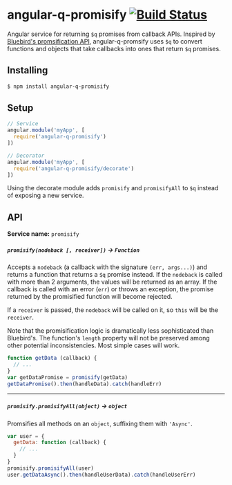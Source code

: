 # angular-q-promisify [![Build Status](https://travis-ci.org/bendrucker/angular-q-promisify.svg?branch=master)](https://travis-ci.org/bendrucker/angular-q-promisify)

Angular service for returning `$q` promises from callback APIs. Inspired by [Bluebird's promsification API](https://github.com/petkaantonov/bluebird/blob/master/API.md#promisification), angular-q-promsify uses `$q` to convert functions and objects that take callbacks into ones that return `$q` promises.

## Installing

```bash
$ npm install angular-q-promisify
```

## Setup

```js
// Service
angular.module('myApp', [
  require('angular-q-promisify')
])

// Decorator
angular.module('myApp', [
  require('angular-q-promisify/decorate')
])
```

Using the decorate module adds `promisify` and `promisifyAll` to `$q` instead of exposing a new service.


## API

**Service name:** `promisify`

##### `promisify(nodeback [, receiver])` -> `Function`

Accepts a `nodeback` (a callback with the signature `(err, args...)`) and returns a function that returns a `$q` promise instead. If the `nodeback` is called with more than 2 arguments, the values will be returned as an array. If the callback is called with an error (`err`) or throws an exception, the promise returned by the promisified function will become rejected.

If a `receiver` is passed, the `nodeback` will be called on it, so `this` will be the `receiver`.

Note that the promisification logic is dramatically less sophisticated than Bluebird's. The function's `length` property will not be preserved among other potential inconsistencies. Most simple cases will work.

```js
function getData (callback) {
  // ...
}
var getDataPromise = promisify(getData)
getDataPromise().then(handleData).catch(handleErr)
```

<hr>

##### `promisify.promisifyAll(object)` -> `object`

Promsifies all methods on an `object`, suffixing them with `'Async'`.

```js
var user = {
  getData: function (callback) {
    // ...
  }
}
promisify.promisifyAll(user)
user.getDataAsync().then(handleUserData).catch(handleUserErr)
```
